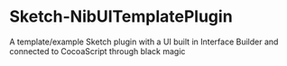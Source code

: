 # Sketch-NibUITemplatePlugin
A template/example Sketch plugin with a UI built in Interface Builder and connected to CocoaScript through black magic
